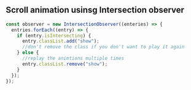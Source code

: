 ## Scroll animation usinsg Intersection observer

```js
const observer = new IntersectionObserver((enteries) => {
  entries.forEach((entry) => {
    if (entry.isIntersecting) {
      entry.classList.add("show");
      //don't remove the class if you don't want to play it again
    } else {
      //replay the animtions multiple times
      entry.classList.remove("show");
    }
  });
});
```
